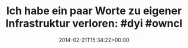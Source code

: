 ---
retweeted: false
source: <a href="http://twitter.com" rel="nofollow">Twitter Web Client</a>
entities:
  hashtags:
  - text: dyi
    indices:
    - '82'
    - '86'
  - text: owncloud
    indices:
    - '87'
    - '96'
  symbols: []
  user_mentions: []
  urls:
  - url: http://t.co/0HBTGel4xD
    expanded_url: http://bascht.com/blog/2014/02/14/sachen-selber-machen/
    display_url: bascht.com/blog/2014/02/1…
    indices:
    - '59'
    - '81'
display_text_range:
- '0'
- '96'
favorite_count: '5'
id_str: '436886624551833600'
truncated: false
retweet_count: '5'
id: '436886624551833600'
possibly_sensitive: false
created_at: Fri Feb 21 15:34:22 +0000 2014
favorited: false
full_text: 'Ich habe ein paar Worte zu eigener Infrastruktur verloren:  #dyi #owncloud'
lang: de
quote_url: http://bascht.com/blog/2014/02/14/sachen-selber-machen/
tags:
- dyi
- owncloud
- pesos/twitter
date: '2014-02-21T15:34:22+00:00'
src: https://twitter.com/bascht/status/436886624551833600
original_url: https://twitter.com/bascht/status/436886624551833600
type: twitter_tweet
text: 'Ich habe ein paar Worte zu eigener Infrastruktur verloren:  #dyi #owncloud'
title: 'Ich habe ein paar Worte zu eigener Infrastruktur verloren:  #dyi #owncl'

---